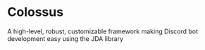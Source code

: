 # Colossus
A high-level, robust, customizable framework making Discord bot development easy using the JDA library
